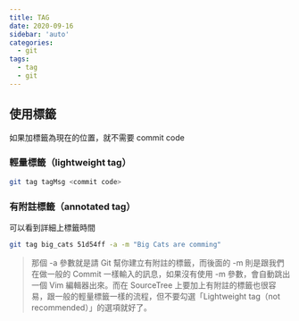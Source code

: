 ```yaml
---
title: TAG
date: 2020-09-16
sidebar: 'auto'
categories:
  - git
tags:
  - tag
  - git
---
```


## 使用標籤

如果加標籤為現在的位置，就不需要 commit code

### **輕量標籤（lightweight tag）**

```sh
git tag tagMsg <commit code>
```

### **有附註標籤（annotated tag）**

可以看到詳細上標籤時間

```sh
git tag big_cats 51d54ff -a -m "Big Cats are comming"
```

> 那個 -a 參數就是請 Git 幫你建立有附註的標籤，而後面的 -m 則是跟我們在做一般的 Commit 一樣輸入的訊息，如果沒有使用 -m 參數，會自動跳出一個 Vim 編輯器出來。而在 SourceTree 上要加上有附註的標籤也很容易，跟一般的輕量標籤一樣的流程，但不要勾選「Lightweight tag（not recommended）」的選項就好了。
